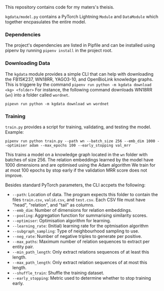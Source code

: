 This repository contains code for my maters's theisis.

`kgdata/model.py` contains a PyTorch Lightning `Module` and `DataModule` which together encpasulates the entire model.


### Dependencies
The project's dependencies are listed in Pipfile and can be installed using pipenv by running `pipenv install` in the project root.


### Downloading Data
The `kgdata` module provides a simple CLI that can help with downloading the FB15K237, WN18RR, YAGO3-10, and OpenBioLink knowledge graphs.
This is triggere by the command `pipenv run python -m kgdata download <kg> <folder>`
For instance, the following command downloads WN18RR (`wn`) into a folder called `wordnet`.
```
pipevn run python -m kgdata download wn wordnet
```


### Training
`train.py` provides a script for training, validating, and testing the model. Example:
```
pipenv run python train.py --path wn --batch_size 256 --emb_dim 1000 --optimiser adam --max_epochs 100 --early_stopping val_mrr
```
This trains a model on a knowledge graph located in the `wn` folder with batches of size 256.
The relation embeddings learned by the model have 1000 dimensions and are optimised using the Adam algorithm
We train for at most 100 epochs by stop early if the validation MRR score does not improve.

Besides standard PyTorch parameters, the CLI accpets the following:
 * `--path`: Location of data. The program expects this folder to contain the files `train.csv`, `valid.csv`, and `test.csv`. Each CSV file must have "head", "relation", and "tail" as columns.
 * `--emb_dim`: Number of dimensions for relation embeddings.
 * `--pooling`: Aggregation function for summarising similarity scores.
 * `--optimiser`: Optimisation algorithm for learning.
 * `--learning_rate`: (Initial) learning rate for the optmisation algorithm
 * `--subgraph_sampling`: Type of neighbourhood sampling to use.
 * `--neg_rate`: Number of negative triples to generate per positive.
 * `--max_paths`: Maximum number of relation sequences to extract per entity pair.
 * `--min_path_length`: Only extract relations sequences of at least this length.
 * `--max_path_length`: Only extract relation sequences of at most this length.
 * `--shuffle_train`: Shuffle the training dataset.
 * `--early_stopping`: Metric used to determine whether to stop training early.
